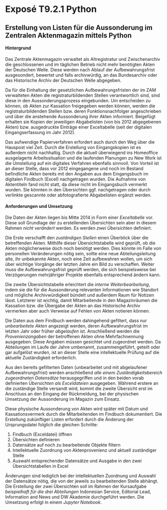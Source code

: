 # Exposé T9.2.1 Python

## Erstellung von Listen für die Aussonderung im Zentralen Aktenmagazin mittels Python

#### Hintergrund
Das Zentrale Aktenmagazin verwaltet als Altregistratur und Zwischenarchiv die geschlossenen und im täglichen Betrieb nicht mehr benötigten Akten der Deutschen Welle. Diese werden nach Ablauf der Aufbewahrungsfrist ausgesondert, bewertet und falls archivwürdig, an das Bundesarchiv oder das Historische Archiv der Deutschen Welle abgegeben.

Da für die Einhaltung der gesetzlichen Aufbewahrungsfristen der im ZAM verwalteten Akten die registraturbildenden Stellen verantwortlich sind, sind diese in den Aussonderungsprozess eingebunden. Um entscheiden zu können, ob Akten zur Kassation freigegeben werden können, werden die registraturbildenden Stellen bzw. deren Funktionsnachfolger angeschrieben und über die anstehende Aussonderung ihrer Akten informiert. Beigefügt erhalten sie Kopien der jeweiligen Abgabelisten (von bis 2012 abgegebenen Akten) bzw. ausgedruckte Einträge einer Exceltabelle (seit der digitalen Eingangserfassung im Jahr 2012).

Das aufwendige Papierverfahren erfordert auch durch den Weg über die Hauspost viel Zeit. Durch die Erstellung von Eingangskopien ist es außerdem nicht nachhaltig. Durch die aktuell überwiegend ins Homeoffice ausgelagerte Arbeitssituation und die laufenden Planungen zu New Work ist die Umstellung auf ein digitales Verfahren ebenfalls sinnvoll. Von Vorteil ist an dieser Stelle, dass vor 2012 eingegangene und noch im Bestand befindliche Akten bereits mit den Angaben aus dem Eingangsbuch im digitalen Findbuch (Excel) nachgetragen wurden. Die Aufnahme von Aktentiteln fand nicht statt, da diese nicht im Eingangsbuch vermerkt wurden. Sie könnten in den Übersichten ggf. nachgetragen oder durch verlinkte gescannte oder abfotografierte Abgabelisten ergänzt werden.

#### Anforderungen und Umsetzung
Die Daten der Akten liegen bis Mitte 2014 in Form einer _Exceltabelle_ vor. Diese soll Grundlage der zu erstellenden Übersichten sein aber in diesem Rahmen _nicht verändert_ werden. Es werden _zwei Übersichten_ definiert.

Die Erste verschafft den _zuständigen Stellen_ einen Überblick über die betreffenden Akten. Mithilfe dieser Übersichtstabelle wird geprüft, ob die Akten möglicherweise doch noch benötigt werden. Dies könnte im Falle von personellen Veränderungen nötig sein, sollte eine neue Abteilungsleitung alte, ihr unbekannte Akten, noch eine Zeit aufbewahren wollen, um sich über wichtige Vorgänge der letzten Jahre ein Bild zu verschaffen. Weiter muss die Aufbewahrungsfrist geprüft werden, die sich beispielsweise bei Verzögerungen mehrjähriger Projekte ebenfalls entsprechend ändern kann.

Die zweite Übersichtstabelle erleichtert die _interne Weiterbearbeitung_, indem sie die für die Aussonderung relevanten Informationen wie Standort und mögliche Archivwürdigkeit bündelt und außerdem Raum für Notizen lässt. Letzterer ist wichtig, damit Mitarbeitende in den Magazinräumen die Kassation bzw. die Übergabe der Akten an das Historische Archiv vermerken aber auch  Verweise auf Fehlen von Akten notieren können.

Die Daten aus dem Findbuch werden dahingehend gefiltert, dass nur _unbearbeitete Akten_ angezeigt werden, deren Aufbewahrungsfrist im letzten Jahr oder früher _abgelaufen_ ist. Anschließend werden die _Provenienzangaben_ der betroffenen Akten ohne Mehrfachnennung ausgegeben. Diese Angaben müssen gesichtet und zugeordnet werden. Da Abteilungen im Laufe der Jahre umbenannt, zusammengeführt, geteilt oder gar aufgelöst wurden, ist an dieser Stelle eine intellektuelle Prüfung  auf die aktuelle Zuständigkeit erforderlich.

Aus den bereits gefilterten Daten (unbearbeitet und mit abgelaufener Aufbewahrungsfrist) werden anschließend _alle einem Zuständigkeitsbereich zugeordneten Datensätze_ herausgegriffen und in den beiden vorab definierten _Übersichten als Exceldateien_ ausgegeben. Während erstere an die zuständige Stelle versandt wird, kommt die zweite Übersicht erst im Anschluss an den Eingang der Rückmeldung, bei der physischen Umsetzung der Aussonderung im Magazin zum Einsatz.

Diese physische Aussonderung von Akten wird später mit Datum und Kassationsvermerk durch die Mitarbeitenden im Findbuch dokumentiert. Die Erstellung zukünftiger Listen erfordert durch die Änderung der Ursprungsdatei folglich die gleichen Schritte:
1. Findbuch (Exceldatei) öffnen
2. Übersichten definieren
3. Datensätze auf noch zu bearbeitende Objekte filtern
4. Intellektuelle Zuordnung von Aktenprovenienz und aktuell zuständiger Stelle
5. Auswahl entsprechender Datensätze und Ausgabe in den zwei Übersichtstabellen in Excel

Änderungen sind lediglich bei der intellektuellen Zuordnung und  Auswahl der Datensätze nötig, die von der jeweils zu bearbeitenden Stelle abhängt. Die Erstellung der zwei Übersichten soll im Rahmen der Kursaufgabe _beispielhaft für die drei Abteilungen_ Indonesian Service, Editorial Lead, Information and News und DW Akademie durchgeführt werden. Die Umsetzung erfolgt in einem _Jupyter Notebook_. 
